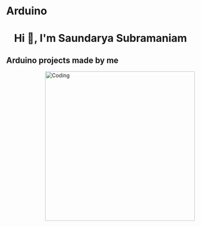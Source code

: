 # Arduino
<h1 align="center">Hi 👋, I'm Saundarya Subramaniam</h1>
<h2>Arduino projects made by me</h2>
<img align="right" alt="Coding" width="400" src="https://media1.giphy.com/media/a7Ik5hjrFQuxiPKFZO/giphy.gif?cid=6c09b952h6tmrx96modglf23ydsekeax0nc4wsseahzfktum&ep=v1_internal_gif_by_id&rid=giphy.gif&ct=s">
